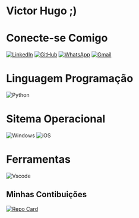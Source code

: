 # Victor Hugo ;)

# Conecte-se Comigo
[![LinkedIn](https://img.shields.io/badge/LinkedIn-0077B5?style=for-the-badge&logo=linkedin&logoColor=white)](https://www.linkedin.com/in/victor-hugo-5371b5383/)
[![GitHub](https://img.shields.io/badge/GitHub-100000?style=for-the-badge&logo=github&logoColor=white)](https://github.com/VictoHugoVH)
[![WhatsApp](https://img.shields.io/badge/WhatsApp-25D366?style=for-the-badge&logo=whatsapp&logoColor=white)](https://wa.me/55+61982661025)
[![Gmail](https://img.shields.io/badge/Gmail-333333?style=for-the-badge&logo=gmail&logoColor=red)](victorhugoo.vh2@gmail.com)

# Linguagem Programação
![Python](https://img.shields.io/badge/python-3670A0?style=for-the-badge&logo=python&logoColor=ffdd54)


# Sitema Operacional

![Windows](https://img.shields.io/badge/Windows-000?style=for-the-badge&logo=windows&logoColor=2CA5E0)
![iOS](https://img.shields.io/badge/iOS-000000?style=for-the-badge&logo=ios&logoColor=white)



# Ferramentas 

![Vscode](https://img.shields.io/badge/Vscode-007ACC?style=for-the-badge&logo=visual-studio-code&logoColor=white)


## Minhas Contibuições


[![Repo Card](https://github-readme-stats.vercel.app/api/pin/?username=SEUUSERNAME&repo=SEUREPOSITORIO&bg_color=000&border_color=30A3DC&show_icons=true&icon_color=30A3DC&title_color=E94D5F&text_color=FFF)](https://github.com/VictoHugoVH/dio-lab-open-source)




